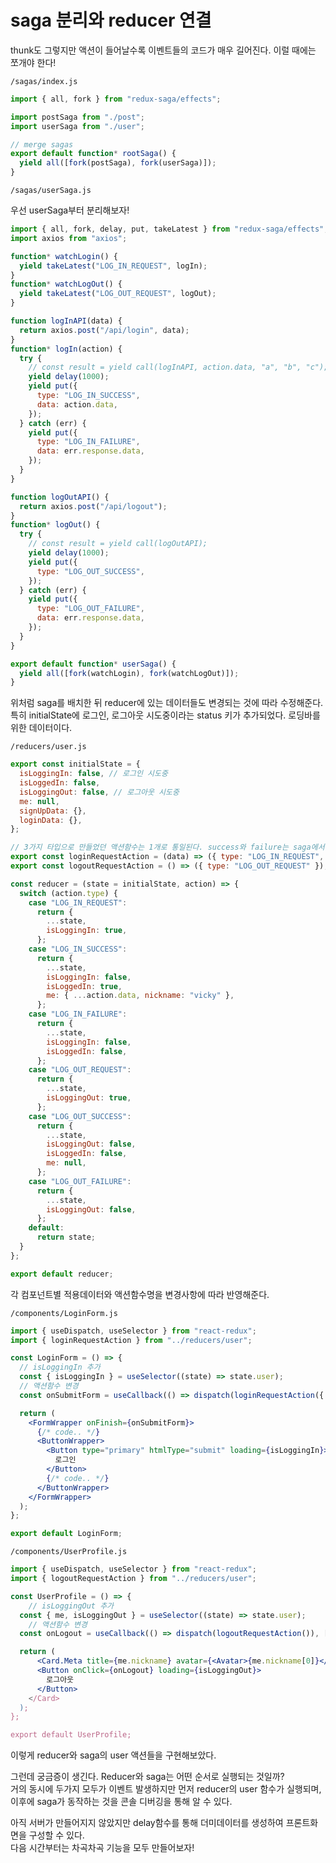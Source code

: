 ﻿# saga 분리와 reducer 연결

thunk도 그렇지만 액션이 들어날수록 이벤트들의 코드가 매우 길어진다. 이럴 때에는 쪼개야 한다!

`/sagas/index.js`

```jsx
import { all, fork } from "redux-saga/effects";

import postSaga from "./post";
import userSaga from "./user";

// merge sagas
export default function* rootSaga() {
  yield all([fork(postSaga), fork(userSaga)]);
}
```

`/sagas/userSaga.js`

우선 userSaga부터 분리해보자!

```jsx
import { all, fork, delay, put, takeLatest } from "redux-saga/effects";
import axios from "axios";

function* watchLogin() {
  yield takeLatest("LOG_IN_REQUEST", logIn);
}
function* watchLogOut() {
  yield takeLatest("LOG_OUT_REQUEST", logOut);
}

function logInAPI(data) {
  return axios.post("/api/login", data);
}
function* logIn(action) {
  try {
    // const result = yield call(logInAPI, action.data, "a", "b", "c");
    yield delay(1000);
    yield put({
      type: "LOG_IN_SUCCESS",
      data: action.data,
    });
  } catch (err) {
    yield put({
      type: "LOG_IN_FAILURE",
      data: err.response.data,
    });
  }
}

function logOutAPI() {
  return axios.post("/api/logout");
}
function* logOut() {
  try {
    // const result = yield call(logOutAPI);
    yield delay(1000);
    yield put({
      type: "LOG_OUT_SUCCESS",
    });
  } catch (err) {
    yield put({
      type: "LOG_OUT_FAILURE",
      data: err.response.data,
    });
  }
}

export default function* userSaga() {
  yield all([fork(watchLogin), fork(watchLogOut)]);
}
```

위처럼 saga를 배치한 뒤 reducer에 있는 데이터들도 변경되는 것에 따라 수정해준다.
특히 initialState에 로그인, 로그아웃 시도중이라는 status 키가 추가되었다. 로딩바를 위한 데이터이다.

`/reducers/user.js`

```jsx
export const initialState = {
  isLoggingIn: false, // 로그인 시도중
  isLoggedIn: false,
  isLoggingOut: false, // 로그아웃 시도중
  me: null,
  signUpData: {},
  loginData: {},
};

// 3가지 타입으로 만들었던 액션함수는 1개로 통일된다. success와 failure는 saga에서 처리
export const loginRequestAction = (data) => ({ type: "LOG_IN_REQUEST", data });
export const logoutRequestAction = () => ({ type: "LOG_OUT_REQUEST" });

const reducer = (state = initialState, action) => {
  switch (action.type) {
    case "LOG_IN_REQUEST":
      return {
        ...state,
        isLoggingIn: true,
      };
    case "LOG_IN_SUCCESS":
      return {
        ...state,
        isLoggingIn: false,
        isLoggedIn: true,
        me: { ...action.data, nickname: "vicky" },
      };
    case "LOG_IN_FAILURE":
      return {
        ...state,
        isLoggingIn: false,
        isLoggedIn: false,
      };
    case "LOG_OUT_REQUEST":
      return {
        ...state,
        isLoggingOut: true,
      };
    case "LOG_OUT_SUCCESS":
      return {
        ...state,
        isLoggingOut: false,
        isLoggedIn: false,
        me: null,
      };
    case "LOG_OUT_FAILURE":
      return {
        ...state,
        isLoggingOut: false,
      };
    default:
      return state;
  }
};

export default reducer;
```

각 컴포넌트별 적용데이터와 액션함수명을 변경사항에 따라 반영해준다.

`/components/LoginForm.js`

```jsx
import { useDispatch, useSelector } from "react-redux";
import { loginRequestAction } from "../reducers/user";

const LoginForm = () => {
  // isLoggingIn 추가
  const { isLoggingIn } = useSelector((state) => state.user);
  // 액션함수 변경
  const onSubmitForm = useCallback(() => dispatch(loginRequestAction({ id, password })), [id, password]);

  return (
    <FormWrapper onFinish={onSubmitForm}>
      {/* code.. */}
      <ButtonWrapper>
        <Button type="primary" htmlType="submit" loading={isLoggingIn}>
          로그인
        </Button>
        {/* code.. */}
      </ButtonWrapper>
    </FormWrapper>
  );
};

export default LoginForm;
```

`/components/UserProfile.js`

```jsx
import { useDispatch, useSelector } from "react-redux";
import { logoutRequestAction } from "../reducers/user";

const UserProfile = () => {
	// isLoggingOut 추가
  const { me, isLoggingOut } = useSelector((state) => state.user);
	// 액션함수 변경
  const onLogout = useCallback(() => dispatch(logoutRequestAction()), []);

  return (
      <Card.Meta title={me.nickname} avatar={<Avatar>{me.nickname[0]}</Avatar>} />
      <Button onClick={onLogout} loading={isLoggingOut}>
        로그아웃
      </Button>
    </Card>
  );
};

export default UserProfile;
```

이렇게 reducer와 saga의 user 액션들을 구현해보았다.

그런데 궁금증이 생긴다. Reducer와 saga는 어떤 순서로 실행되는 것일까?  
거의 동시에 두가지 모두가 이벤트 발생하지만 먼저 reducer의 user 함수가 실행되며,  
이후에 saga가 동작하는 것을 콘솔 디버깅을 통해 알 수 있다.

아직 서버가 만들어지지 않았지만 delay함수를 통해 더미데이터를 생성하여 프론트화면을 구성할 수 있다.  
다음 시간부터는 차곡차곡 기능을 모두 만들어보자!
